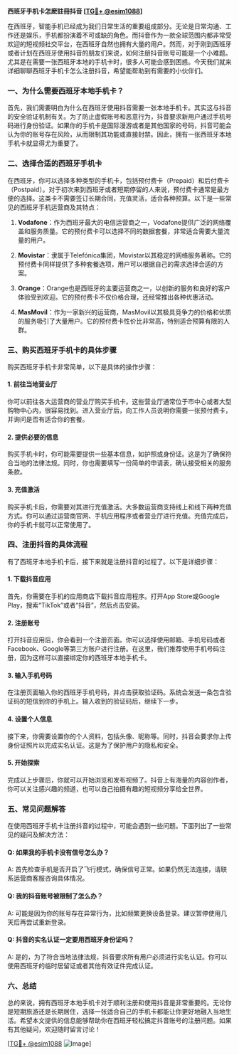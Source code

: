 **西班牙手机卡怎麽註冊抖音 [[TG💪+ @esim1088](https://t.me/s/esim1088)]**

在西班牙，智能手机已经成为我们日常生活的重要组成部分。无论是日常沟通、工作还是娱乐，手机都扮演着不可或缺的角色。而抖音作为一款全球范围内都非常受欢迎的短视频社交平台，在西班牙自然也拥有大量的用户。然而，对于刚到西班牙或者计划在西班牙使用抖音的朋友们来说，如何注册抖音账号可能是一个小难题。尤其是在需要一张西班牙本地的手机卡时，很多人可能会感到困惑。今天我们就来详细聊聊西班牙手机卡怎么注册抖音，希望能帮助到有需要的小伙伴们。

### 一、为什么需要西班牙本地手机卡？

首先，我们需要明白为什么在西班牙使用抖音需要一张本地手机卡。其实这与抖音的安全验证机制有关。为了防止虚假账号和恶意行为，抖音要求新用户通过手机号码进行身份验证。如果你的手机卡是国际漫游或者是其他国家的号码，抖音可能会认为你的账号存在风险，从而限制其功能或直接封禁。因此，拥有一张西班牙本地手机卡就显得尤为重要了。

### 二、选择合适的西班牙手机卡

在西班牙，你可以选择多种类型的手机卡，包括预付费卡（Prepaid）和后付费卡（Postpaid）。对于初次来到西班牙或者短期停留的人来说，预付费卡通常是最方便的选择。这类卡不需要签订长期合同，充值灵活，适合各种预算。以下是一些常见的西班牙手机运营商及其特点：

1. **Vodafone**：作为西班牙最大的电信运营商之一，Vodafone提供广泛的网络覆盖和服务质量。它的预付费卡可以选择不同的数据套餐，非常适合需要大量流量的用户。
   
2. **Movistar**：隶属于Telefónica集团，Movistar以其稳定的网络服务著称。它的预付费卡同样提供了多种套餐选项，用户可以根据自己的需求选择合适的方案。

3. **Orange**：Orange也是西班牙的主要运营商之一，以创新的服务和良好的客户体验受到欢迎。它的预付费卡不仅价格合理，还经常推出各种优惠活动。

4. **MasMovil**：作为一家新兴的运营商，MasMovil以其极具竞争力的价格和优质的服务吸引了大量用户。它的预付费卡性价比非常高，特别适合预算有限的人群。

### 三、购买西班牙手机卡的具体步骤

购买西班牙手机卡非常简单，以下是具体的操作步骤：

#### 1. 前往当地营业厅
你可以前往各大运营商的营业厅购买手机卡。这些营业厅通常位于市中心或者大型购物中心内，很容易找到。进入营业厅后，向工作人员说明你需要一张预付费卡，并询问是否有适合你的套餐。

#### 2. 提供必要的信息
购买手机卡时，你可能需要提供一些基本信息，如护照或身份证。这是为了确保符合当地的法律法规。同时，你也需要填写一份简单的申请表，确认接受相关的服务条款。

#### 3. 充值激活
购买手机卡后，你需要对其进行充值激活。大多数运营商支持线上和线下两种充值方式。你可以通过运营商官网、手机应用程序或者营业厅进行充值。充值完成后，你的手机卡就可以正常使用了。

### 四、注册抖音的具体流程

有了西班牙本地手机卡后，接下来就是注册抖音的过程了。以下是详细步骤：

#### 1. 下载抖音应用
首先，你需要在手机的应用商店下载抖音应用程序。打开App Store或Google Play，搜索“TikTok”或者“抖音”，然后点击安装。

#### 2. 注册账号
打开抖音应用后，你会看到一个注册页面。你可以选择使用邮箱、手机号码或者Facebook、Google等第三方账户进行注册。在这里，我们推荐使用手机号码注册，因为这样可以直接绑定你的西班牙本地手机卡。

#### 3. 输入手机号码
在注册页面输入你的西班牙手机号码，并点击获取验证码。系统会发送一条包含验证码的短信到你的手机上。输入收到的验证码后，继续下一步。

#### 4. 设置个人信息
接下来，你需要设置你的个人资料，包括头像、昵称等。同时，抖音会要求你上传身份证照片以完成实名认证。这是为了保护用户的隐私和安全。

#### 5. 开始探索
完成以上步骤后，你就可以开始浏览和发布视频了。抖音上有海量的内容创作者，你可以关注感兴趣的频道，也可以自己拍摄有趣的短视频分享给全世界。

### 五、常见问题解答

在使用西班牙手机卡注册抖音的过程中，可能会遇到一些问题。下面列出了一些常见的疑问及解决方法：

#### Q: 如果我的手机卡没有信号怎么办？
A: 首先检查手机是否开启了飞行模式，确保信号正常。如果仍然无法连接，请联系运营商客服咨询具体情况。

#### Q: 我的抖音账号被限制了怎么办？
A: 可能是因为你的账号存在异常行为，比如频繁更换设备登录。建议暂停使用几天后再尝试重新登录。

#### Q: 抖音的实名认证一定要用西班牙身份证吗？
A: 是的，为了符合当地法律法规，抖音要求所有用户必须进行实名认证。你可以使用西班牙的临时居留证或者其他有效证件完成认证。

### 六、总结

总的来说，拥有西班牙本地手机卡对于顺利注册和使用抖音是非常重要的。无论你是短期旅游还是长期居住，选择一张适合自己的手机卡都能让你更好地融入当地生活。希望本文提供的信息能够帮助你在西班牙轻松搞定抖音账号的注册问题。如果有其他疑问，欢迎随时留言讨论！

[[TG💪+ @esim1088](https://t.me/s/esim1088) ![Image](https://i.postimg.cc/4NQfJmqS/Snipaste-2025-05-13-00-14-12.png)]